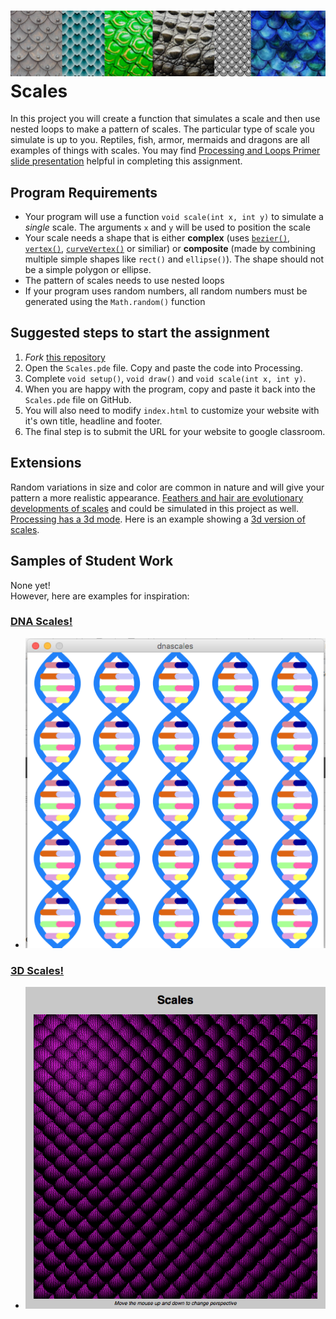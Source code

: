![](VariousScales.png)
Scales
======

In this project you will create a function that simulates a scale and then use nested loops to make a pattern of scales. The particular type of scale you simulate is up to you. Reptiles, fish, armor, mermaids and dragons are all examples of things with scales. You may find [Processing and Loops Primer slide presentation](https://docs.google.com/presentation/d/1oGEPH8JPehlrZLI9IREmoKrNd192qZ_DuNtancZooY4/edit#slide=id.gf03a2a5c83_1_0) helpful in completing this assignment.   

Program Requirements
--------------------
* Your program will use a function `void scale(int x, int y)` to simulate a *single* scale. The arguments `x` and `y` will be used to position the scale
* Your scale needs a shape that is either **complex** (uses [`bezier()`](https://processing.org/reference/bezier_.html), [`vertex()`](https://processing.org/reference/vertex_.html), [`curveVertex()`](https://processing.org/reference/curveVertex_.html) or similiar) or **composite** (made by combining multiple simple shapes like `rect()` and `ellipse()`). The shape should not be a simple polygon or ellipse.
* The pattern of scales needs to use nested loops
* If your program uses random numbers, all random numbers must be generated using the `Math.random()` function

Suggested steps to start the assignment
------------------------------------------
1. *Fork* [this repository](https://github.com/chandrunarayan/Scales) 
2. Open the `Scales.pde` file. Copy and paste the code into Processing.
3. Complete `void setup()`, `void draw()` and `void scale(int x, int y)`.
5. When you are happy with the program, copy and paste it back into the `Scales.pde` file on GitHub.
5. You will also need to modify `index.html` to customize your website with it's own title, headline and footer. 
6. The final step is to submit the URL for your website to google classroom. 

Extensions
-----------------------
Random variations in size and color are common in nature and will give your pattern a more realistic appearance. [Feathers and hair are evolutionary developments of scales](https://www.science.org/news/2016/06/human-hair-bird-feathers-came-reptile-scales) and could be simulated in this project as well. [Processing has a 3d mode](https://processing.org/tutorials/p3d). Here is an example showing a [3d version of scales](https://chandrunarayan.github.io/3DScales/).


Samples of Student Work
-----------------------
None yet!  
However, here are examples for inspiration:

### [DNA Scales!](https://chandrunarayan.github.io/sketches/DNAScales/)

* ![alt text][dnascales]

[dnascales]: dnascales.png

### [3D Scales!](https://chandrunarayan.github.io/3DScales/)

* ![alt text][3dscales]

[3dscales]: 3dscales.png